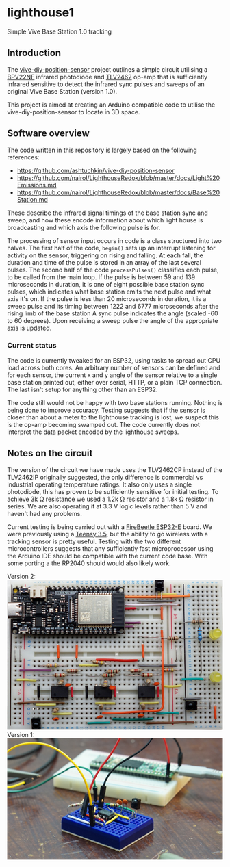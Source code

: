 # lighthouse1
Simple Vive Base Station 1.0 tracking

## Introduction

The [vive-diy-position-sensor](https://github.com/ashtuchkin/vive-diy-position-sensor) project outlines a simple circuit utilising a [BPV22NF](https://uk.rs-online.com/web/p/photodiodes/1652447/) infrared photodiode and [TLV2462](https://uk.rs-online.com/web/p/op-amps/3568228/) op-amp that is sufficiently infrared sensitive to detect the infrared sync pulses and sweeps of an original Vive Base Station (version 1.0).

This project is aimed at creating an Arduino compatible code to utilise the vive-diy-position-sensor to locate in 3D space.

## Software overview

The code written in this repository is largely based on the following references:
* https://github.com/ashtuchkin/vive-diy-position-sensor
* https://github.com/nairol/LighthouseRedox/blob/master/docs/Light%20Emissions.md
* https://github.com/nairol/LighthouseRedox/blob/master/docs/Base%20Station.md

These describe the infrared signal timings of the base station sync and sweep, and how these encode information about which light house is broadcasting and which axis the following pulse is for.

The processing of sensor input occurs in code is a class structured into two halves. The first half of the code, `begin()` sets up an interrupt listening for activity on the sensor, triggering on rising and falling. At each fall, the duration and time of the pulse is stored in an array of the last several pulses. The second half of the code `processPulses()` classifies each pulse, to be called from the main loop. If the pulse is between 59 and 139 microseconds in duration, it is one of eight possible base station sync pulses, which indicates what base station emits the next pulse and what axis it's on. If the pulse is less than 20 microseconds in duration, it is a sweep pulse and its timing between 1222 and 6777 microseconds after the rising limb of the base station A sync pulse indicates the angle (scaled -60 to 60 degrees). Upon receiving a sweep pulse the angle of the appropriate axis is updated. 

### Current status

The code is currently tweaked for an ESP32, using tasks to spread out CPU load across both cores. An arbitrary number of sensors can be defined and for each sensor, the current x and y angle of the sensor relative to a single base station printed out, either over serial, HTTP, or a plain TCP connection. The last isn't setup for anything other than an ESP32.

The code still would not be happy with two base stations running. Nothing is being done to improve accuracy. Testing suggests that if the sensor is closer than about a meter to the lighthouse tracking is lost, we suspect this is the op-amp becoming swamped out. The code currently does not interpret the data packet encoded by the lighthouse sweeps.

## Notes on the circuit

The version of the circuit we have made uses the TLV2462CP instead of the TLV2462IP originally suggested, the only difference is commercial vs industrial operating temperature ratings. It also only uses a single photodiode, this has proven to be sufficiently sensitive for initial testing. To achieve 3k Ω resistance we used a 1.2k Ω resistor and a 1.8k Ω resistor in series. We are also operating it at 3.3 V logic levels rather than 5 V and haven't had any problems.

Current testing is being carried out with a [FireBeetle ESP32-E](https://wiki.dfrobot.com/FireBeetle_Board_ESP32_E_SKU_DFR0654) board. We were previously using a [Teensy 3.5](https://www.pjrc.com/store/teensy35.html), but the ability to go wireless with a tracking sensor is pretty useful. Testing with the two different microcontrollers suggests that any sufficiently fast microprocessor using the Arduino IDE should be compatible with the current code base. With some porting a the RP2040 should would also likely work.

Version 2:
![Three sensor breadboard](sensor2.jpg)
Version 1:
![Original sensor breadboard](sensor.jpg)
